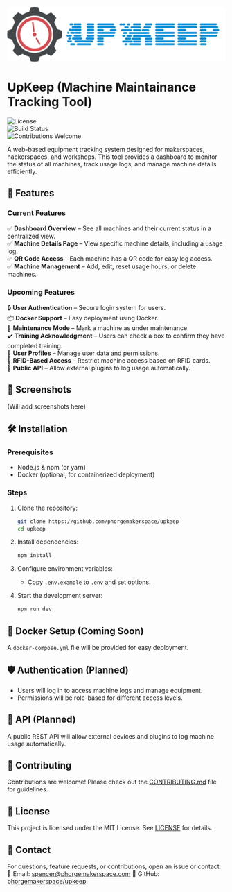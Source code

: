 ![Logo](https://raw.githubusercontent.com/phorgemakerspace/upkeep/refs/heads/main/src/client/static/upkeep.png)
# UpKeep (Machine Maintainance Tracking Tool)

![License](https://img.shields.io/badge/license-MIT-blue.svg)  
![Build Status](https://img.shields.io/badge/status-active-green.svg)  
![Contributions Welcome](https://img.shields.io/badge/contributions-welcome-brightgreen.svg)  

A web-based equipment tracking system designed for makerspaces, hackerspaces, and workshops. This tool provides a dashboard to monitor the status of all machines, track usage logs, and manage machine details efficiently.  

## 🚀 Features  

### Current Features  
✅ **Dashboard Overview** – See all machines and their current status in a centralized view.  
✅ **Machine Details Page** – View specific machine details, including a usage log.  
✅ **QR Code Access** – Each machine has a QR code for easy log access.  
✅ **Machine Management** – Add, edit, reset usage hours, or delete machines.  

### Upcoming Features  
🔒 **User Authentication** – Secure login system for users.  
📦 **Docker Support** – Easy deployment using Docker.  
🔧 **Maintenance Mode** – Mark a machine as under maintenance.  
✔️ **Training Acknowledgment** – Users can check a box to confirm they have completed training.  
👤 **User Profiles** – Manage user data and permissions.  
🔑 **RFID-Based Access** – Restrict machine access based on RFID cards.  
📡 **Public API** – Allow external plugins to log usage automatically.  

## 📸 Screenshots  
(Will add screenshots here) 

## 🛠️ Installation  

### Prerequisites  
- Node.js & npm (or yarn)  
- Docker (optional, for containerized deployment)  

### Steps  
1. Clone the repository:  
   ```sh
   git clone https://github.com/phorgemakerspace/upkeep
   cd upkeep
   ```  
2. Install dependencies:  
   ```sh
   npm install
   ```  
3. Configure environment variables:  
   - Copy `.env.example` to `.env` and set options.  

4. Start the development server:  
   ```sh
   npm run dev
   ```  

## 🐳 Docker Setup (Coming Soon)  
A `docker-compose.yml` file will be provided for easy deployment.  

## 🛡️ Authentication (Planned)  
- Users will log in to access machine logs and manage equipment.  
- Permissions will be role-based for different access levels.  

## 📡 API (Planned)  
A public REST API will allow external devices and plugins to log machine usage automatically.  

## 🤝 Contributing  
Contributions are welcome! Please check out the [CONTRIBUTING.md](CONTRIBUTING.md) file for guidelines.  

## 📝 License  
This project is licensed under the MIT License. See [LICENSE](LICENSE) for details.  

## 📧 Contact  
For questions, feature requests, or contributions, open an issue or contact:  
📩 Email: spencer@phorgemakerspace.com
📌 GitHub: [phorgemakerspace/upkeep](https://github.com/phorgemakerspace/upkeep)  